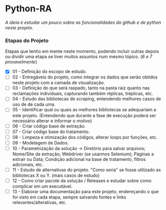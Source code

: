 # Python-RA

_A ideia é estudar um pouco sobre as funcionalidades do github e de python neste projeto._

### Etapas do Projeto

Etapas que tenho em mente neste momento, podendo incluir outras depois ou dividir uma etapa se tiver muitos assuntos num mesmo tópico. (_6 e 7 provavelmente_)

- [x] 01 - Definição do escopo de estudo.
- [ ] 02 - Entregáveis do projeto, como integrar os dados que serão obtidos neste projeto com a camada de visualização.
- [ ] 03 - Definição do que será raspado, tanto na pasta raiz quanto nas reclamações individuais, capturando também réplicas, tréplicas, etc.
- [ ] 04 - Estudo das bibliotecas de scraping, entendendo melhores casos de uso de de cada uma.
- [ ] 05 - Identificar qual ou quais as melhores bibliotecas se adequariam a este projeto. (Entendendo que durante a fase de execução poderá ser necessário alterar e informar o motivo)
- [ ] 06 - Criar código base de extração.
- [ ] 07 - Criar código base do tratamento.
- [ ] 08 - Limpeza e otimização dos códigos, alterar loops por funções, etc.
- [ ] 09 - Modelagem de Dados.
- [ ] 10 - Parametrização da solução -> Diretório para salvar arquivos; Nome/Site da extração; Webdriver (se usarmos Selenium); Páginas a extrair ou Data; Condição adicional na base de tratamento, filtros adicionais, etc.
- [ ] 11 - Estudo de alternativas do projeto. "Como seria" se fosse utilizado as bibliotecas X ou Y. (mais casos de estudo)
- [ ] 12 - Como criar pacote da solução / Releases e estudar sobre como complicar em um executável.
- [ ] 13 - Elaborar uma documentação para este projeto, endereçando o que foi visto em cada etapa, sempre salvando fontes e links relevantes/alterativas, etc.
